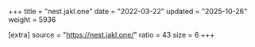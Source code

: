 +++
title = "nest.jakl.one"
date = "2022-03-22"
updated = "2025-10-26"
weight = 5936

[extra]
source = "https://nest.jakl.one/"
ratio = 43
size = 6
+++

